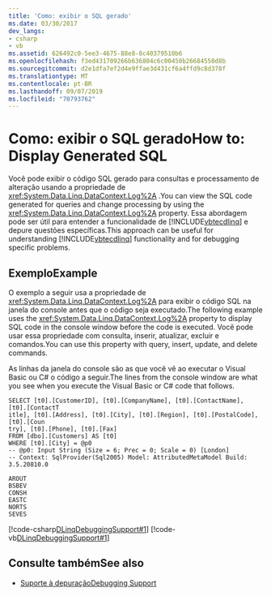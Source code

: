 ```yaml
---
title: 'Como: exibir o SQL gerado'
ms.date: 03/30/2017
dev_langs:
- csharp
- vb
ms.assetid: 626492c0-5ee3-4675-88e8-8c40379510b6
ms.openlocfilehash: f3ed431709266b636804c6c00450b26684550d8b
ms.sourcegitcommit: d2e1dfa7ef2d4e9ffae3d431cf6a4ffd9c8d378f
ms.translationtype: MT
ms.contentlocale: pt-BR
ms.lasthandoff: 09/07/2019
ms.locfileid: "70793762"
---
```

# <a name="how-to-display-generated-sql"></a><span data-ttu-id="d1926-102">Como: exibir o SQL gerado</span><span class="sxs-lookup"><span data-stu-id="d1926-102">How to: Display Generated SQL</span></span>
<span data-ttu-id="d1926-103">Você pode exibir o código SQL gerado para consultas e processamento de alteração usando a propriedade de <xref:System.Data.Linq.DataContext.Log%2A> .</span><span class="sxs-lookup"><span data-stu-id="d1926-103">You can view the SQL code generated for queries and change processing by using the <xref:System.Data.Linq.DataContext.Log%2A> property.</span></span> <span data-ttu-id="d1926-104">Essa abordagem pode ser útil para entender a funcionalidade de [!INCLUDE[vbtecdlinq](../../../../../../includes/vbtecdlinq-md.md)] e depure questões específicas.</span><span class="sxs-lookup"><span data-stu-id="d1926-104">This approach can be useful for understanding [!INCLUDE[vbtecdlinq](../../../../../../includes/vbtecdlinq-md.md)] functionality and for debugging specific problems.</span></span>  
  
## <a name="example"></a><span data-ttu-id="d1926-105">Exemplo</span><span class="sxs-lookup"><span data-stu-id="d1926-105">Example</span></span>  
 <span data-ttu-id="d1926-106">O exemplo a seguir usa a propriedade de <xref:System.Data.Linq.DataContext.Log%2A> para exibir o código SQL na janela do console antes que o código seja executado.</span><span class="sxs-lookup"><span data-stu-id="d1926-106">The following example uses the <xref:System.Data.Linq.DataContext.Log%2A> property to display SQL code in the console window before the code is executed.</span></span>  <span data-ttu-id="d1926-107">Você pode usar essa propriedade com consulta, inserir, atualizar, excluir e comandos.</span><span class="sxs-lookup"><span data-stu-id="d1926-107">You can use this property with query, insert, update, and delete commands.</span></span>  
  
 <span data-ttu-id="d1926-108">As linhas da janela do console são as que você vê ao executar o Visual Basic ou C# o código a seguir.</span><span class="sxs-lookup"><span data-stu-id="d1926-108">The lines from the console window are what you see when you execute the Visual Basic or C# code that follows.</span></span>  
  
```  
SELECT [t0].[CustomerID], [t0].[CompanyName], [t0].[ContactName], [t0].[ContactT  
itle], [t0].[Address], [t0].[City], [t0].[Region], [t0].[PostalCode], [t0].[Coun  
try], [t0].[Phone], [t0].[Fax]  
FROM [dbo].[Customers] AS [t0]  
WHERE [t0].[City] = @p0  
-- @p0: Input String (Size = 6; Prec = 0; Scale = 0) [London]  
-- Context: SqlProvider(Sql2005) Model: AttributedMetaModel Build: 3.5.20810.0  
```  
  
```  
AROUT  
BSBEV  
CONSH  
EASTC  
NORTS  
SEVES  
```  
  
 [!code-csharp[DLinqDebuggingSupport#1](../../../../../../samples/snippets/csharp/VS_Snippets_Data/DLinqDebuggingSupport/cs/Program.cs#1)]
 [!code-vb[DLinqDebuggingSupport#1](../../../../../../samples/snippets/visualbasic/VS_Snippets_Data/DLinqDebuggingSupport/vb/Module1.vb#1)]  
  
## <a name="see-also"></a><span data-ttu-id="d1926-109">Consulte também</span><span class="sxs-lookup"><span data-stu-id="d1926-109">See also</span></span>

- [<span data-ttu-id="d1926-110">Suporte à depuração</span><span class="sxs-lookup"><span data-stu-id="d1926-110">Debugging Support</span></span>](debugging-support.md)
